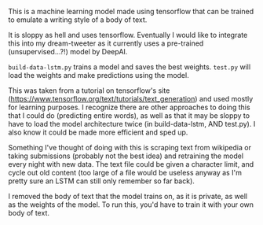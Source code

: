 This is a machine learning model made using tensorflow that can be trained to emulate a writing style of a body of text.  

It is sloppy as hell and uses tensorflow.  Eventually I would like to integrate this into my dream-tweeter as it currently uses a pre-trained (unsupervised...?!) model by DeepAI.  

`build-data-lstm.py` trains a model and saves the best weights.  `test.py` will load the weights and make predictions using the model.  

This was taken from a tutorial on tensorflow's site (https://www.tensorflow.org/text/tutorials/text_generation) and used mostly for learning purposes.  I recognize there are other approaches to doing this that I could do (predicting entire words), as well as that it may be sloppy to have to load the model architecture twice (in build-data-lstm, AND test.py).  I also know it could be made more efficient and sped up.  

Something I've thought of doing with this is scraping text from wikipedia or taking submissions (probably not the best idea) and retraining the model every night with new data.  The text file could be given a character limit, and cycle out old content (too large of a file would be useless anyway as I'm pretty sure an LSTM can still only remember so far back).  

I removed the body of text that the model trains on, as it is private, as well as the weights of the model.  To run this, you'd have to train it with your own body of text.
